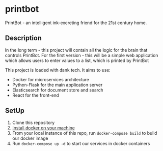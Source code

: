 # printbot
PrintBot - an intelligent ink-excreting friend for the 21st century home.

## Description

In the long term - this project will contain all the logic for the brain that controls PrintBot. For the first version - this will be a simple web application which allows users to enter values to a list, which is printed by PrintBot

This project is loaded with dank tech. It aims to use:
* Docker for microservices architecture
* Python-Flask for the main application server
* Elasticsearch for document store and search
* React for the front-end

## SetUp
1. Clone this repository
2. [Install docker on your machine](https://docs.docker.com/engine/installation/)
3. From your local instance of this repo, run `docker-compose build` to build our docker image
4. Run `docker-compose up -d` to start our services in docker containers
